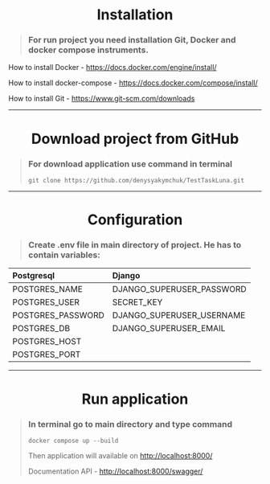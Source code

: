
# <center>Installation</center>

>### For run project you need installation __Git__, __Docker__ and __docker compose__ instruments.

How to install Docker - <https://docs.docker.com/engine/install/>

How to install docker-compose - <https://docs.docker.com/compose/install/>

How to install Git - <https://www.git-scm.com/downloads>

___
# <center>Download project from GitHub</center>

>### For download application use command in terminal
>``git clone https://github.com/denysyakymchuk/TestTaskLuna.git``


___
# <center>Configuration</center>

>### Create **.env** file in main directory of project. He has to contain variables:

| Postgresql        | Django                    |                            
|:------------------|:--------------------------|
| POSTGRES_NAME     | DJANGO_SUPERUSER_PASSWORD |                            
| POSTGRES_USER     | SECRET_KEY                | 
| POSTGRES_PASSWORD | DJANGO_SUPERUSER_USERNAME |     
| POSTGRES_DB       | DJANGO_SUPERUSER_EMAIL    |                           
| POSTGRES_HOST     |                           |                            
| POSTGRES_PORT     |                           |                            


___
# <center>Run application</center>

>### In terminal go to main directory and type command
> ``docker compose up --build``
> 
> Then application will available on [http://localhost:8000/](http://localhost:8000/)
> 
> Documentation API - [http://localhost:8000/swagger/](http://localhost:8000/swagger/) 

